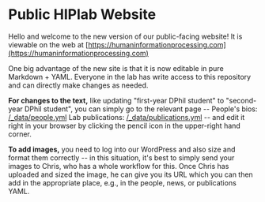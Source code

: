# Public HIPlab Website

Hello and welcome to the new version of our public-facing website! It is viewable on the web at [https://humaninformationprocessing.com](https://humaninformationprocessing.com)

One big advantage of the new site is that it is now editable in pure Markdown + YAML. Everyone in the lab has write access to this repository and can directly make changes as needed.

**For changes to the text,** like updating "first-year DPhil student" to "second-year DPhil student", you can simply go to the relevant page --
People's bios: [/_data/people.yml](https://github.com/summerfieldlab/summerfieldlab.github.io/blob/main/_data/people.yml)
Lab publications: [/_data/publications.yml](https://github.com/summerfieldlab/summerfieldlab.github.io/blob/main/_data/publications.yml)
-- and edit it right in your browser by clicking the pencil icon in the upper-right hand corner.

**To add images,** you need to log into our WordPress and also size and format them correctly -- in this situation, it's best to simply send your images to Chris, who has a whole workflow for this. Once Chris has uploaded and sized the image, he can give you its URL which you can then add in the appropriate place, e.g., in the people, news, or publications YAML.

